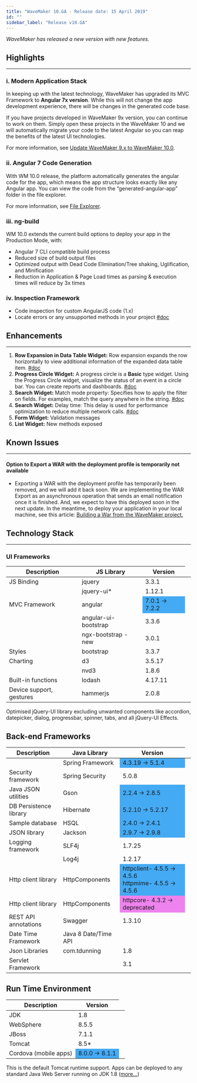 ```yaml
---
title: "WaveMaker 10.GA - Release date: 15 April 2019"
id: ""
sidebar_label: "Release v10.GA"
---
```

*WaveMaker has released a new version with new features.*

## Highlights
---

### i. Modern Application Stack

In keeping up with the latest technology, WaveMaker has upgraded its MVC Framework to **Angular 7x version**. While this will not change the app development experience, there will be changes in the generated code base.

If you have projects developed in WaveMaker 9x version, you can continue to work on them. Simply open these projects in the WaveMaker 10 and we will automatically migrate your code to the latest Angular so you can reap the benefits of the latest UI technologies. 

For more information, see [Update WaveMaker 9.x to WaveMaker 10.0](/learn/how-tos/guide-to-upgrade-an-app-wavemaker-9x-to-wavemaker-10-0/).

### ii. Angular 7 Code Generation

With WM 10.0 release, the platform automatically generates the angular code for the app, which means the app structure looks exactly like any Angular app. You can view the code from the “generated-angular-app” folder in the file explorer. 

For more information, see [File Explorer](/learn/app-development/build-options-app-deployment/#file-explorer).

### iii. ng-build

WM 10.0 extends the current build options to deploy your app in the Production Mode, with:

*   Angular 7 CLI compatible build process
*   Reduced size of build output files
*   Optimized output with Dead Code Elimination/Tree shaking, Uglification, and Minification
*   Reduction in Application & Page Load times as parsing & execution times will reduce by 3x times 

### iv. Inspection Framework

*   Code inspection for custom AngularJS code (1.x)
*   Locate errors or any unsupported methods in your project [#doc](/learn/app-development/dev-integration/inspection-framework/)

## Enhancements
---

1.  **Row Expansion in Data Table Widget:** Row expansion expands the row horizontally to view additional information of the expanded data table item. [#doc](/learn/app-development/widgets/datalive/datatable/row-expansion-data-table/)
2.  **Progress Circle Widget:** A progress circle is a **Basic** type widget. Using the Progress Circle widget, visualize the status of an event in a circle bar. You can create reports and dashboards. [#doc](/learn/how-tos/using-progress-circle-widget/)
3.  **Search Widget:** Match mode property: Specifies how to apply the filter on fields. For examples, match the query anywhere in the string. [#doc](/learn/app-development/widgets/basic/search/#match-mode)
4.  **Search Widget:** Delay time: This delay is used for performance optimization to reduce multiple network calls. [#doc](/learn/app-development/widgets/basic/search/#delay-time)
5.  **Form Widget:** Validation messages
6.  **List Widget:** New methods exposed

## Known Issues
---

#### Option to Export a WAR with the deployment profile is temporarily not available

*   Exporting a WAR with the deployment profile has temporarily been removed, and we will add it back soon. We are implementing the WAR Export as an asynchronous operation that sends an email notification once it is finished. And, we expect to have this deployed soon in the next update. In the meantime, to deploy your application in your local machine, see this article: [Building a War from the WaveMaker project.](/learn/app-development/deployment/building-war-wavemaker-project/)

## Technology Stack
---
### UI Frameworks

| Description | JS Library | Version |
| --- | --- | --- |
| JS Binding | jquery | 3.3.1 |
|  | jquery-ui* | 1.12.1 |
| MVC Framework | angular <td bgcolor="#44aaf4"> 7.0.1 -> 7.2.2 |
|  | angular-ui-bootstrap | 3.3.6 |
|  | ngx-bootstrap - new | 3.0.1 |
| Styles | bootstrap | 3.3.7 |
| Charting | d3 | 3.5.17 |
|  | nvd3 | 1.8.6 |
| Built-in functions | lodash | 4.17.11 |
| Device support, gestures | hammerjs | 2.0.8 |

Optimised jQuery-UI library excluding unwanted components like accordion, datepicker, dialog, progressbar, spinner, tabs, and all jQuery-UI Effects.

## Back-end Frameworks

| Description | Java Library | Version |
| --- | --- | --- |
|  | Spring Framework <td bgcolor="#44aaf4"> 4.3.19 -> 5.1.4 |
| Security framework | Spring Security | 5.0.8 |
| Java JSON utilities | Gson <td bgcolor="#44aaf4"> 2.2.4 -> 2.8.5 |
| DB Persistence library | Hibernate <td bgcolor="#44aaf4"> 5.2.10 -> 5.2.17 |
| Sample database | HSQL <td bgcolor="#44aaf4"> 2.4.0 -> 2.4.1 |
| JSON library | Jackson <td bgcolor="#44aaf4"> 2.9.7 -> 2.9.8 |
| Logging framework | SLF4j | 1.7.25 |
|  | Log4j | 1.2.17 |
| Http client library | HttpComponents <td bgcolor="#44aaf4"> httpclient- 4.5.5 -> 4.5.6 <br> httpmime- 4.5.5 -> 4.5.6 |
| Http client library | HttpComponents <td bgcolor="#EE82EE"> httpcore- 4.3.2 -> deprecated |
| REST API annotations | Swagger | 1.3.10 |
| Date Time Framework | Java 8 Date/Time API |  |
| Json Libraries | com.tdunning |  1.8 |
| Servlet Framework |  | 3.1 |

## Run Time Environment

| Description | Version |
| --- | --- |
| JDK | 1.8 |
| WebSphere | 8.5.5 |
| JBoss | 7.1.1 |
| Tomcat | 8.5* |
| Cordova (mobile apps) <td bgcolor="#44aaf4"> 8.0.0 -> 8.1.1 |

This is the default Tomcat runtime support. Apps can be deployed to any standard Java Web Server running on JDK 1.8 ([more...](/learn/app-development/deployment/deployment-web-server/))
